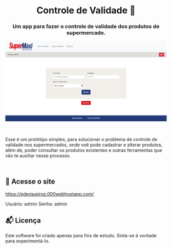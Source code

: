 <h1 align="center">Controle de Validade 📅</h1>
<h3 align="center">Um app para fazer o controle de validade dos produtos de supermercado.</h3> 

![application](./assets/images/base.png)

</br>

Esse é um protótipo simples, para solucionar o problema de controle de validade nos supermercados, onde voê pode cadastrar e alterar produtos, além de, 
poder consultar os produtos existentes e outras ferramentas que vão te auxiliar nesse processo.

</br>

## 📶 Acesse o site
https://ederqueiroz.000webhostapp.com/

Usuário: admin
Senha: admin

## 📬 Licença
Este software foi criado apenas para fins de estudo. Sinta-se à vontade para experimentá-lo.
